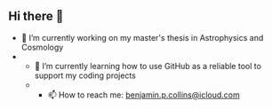 ## Hi there 👋
- 🔭 I’m currently working on my master's thesis in Astrophysics and Cosmology
- - 🌱 I’m currently learning how to use GitHub as a reliable tool to support my coding projects
  - - 📫 How to reach me: benjamin.p.collins@icloud.com
<!--
**benjaminpcollins/benjaminpcollins** is a ✨ _special_ ✨ repository because its `README.md` (this file) appears on your GitHub profile.

Here are some ideas to get you started:

- 🔭 I’m currently working on ...
- 🌱 I’m currently learning ...
- 👯 I’m looking to collaborate on ...
- 🤔 I’m looking for help with ...
- 💬 Ask me about ...
- 📫 How to reach me: ...
- 😄 Pronouns: ...
- ⚡ Fun fact: ...
-->
